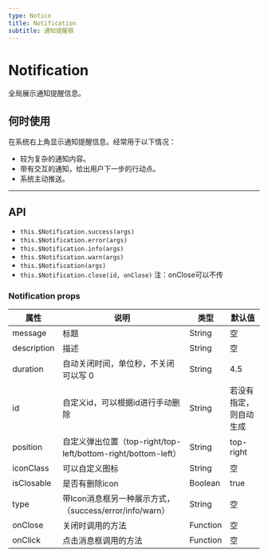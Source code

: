 ```yaml
---
type: Notice
title: Notification
subtitle: 通知提醒框
---
```


# Notification

全局展示通知提醒信息。

## 何时使用

在系统右上角显示通知提醒信息。经常用于以下情况：

- 较为复杂的通知内容。
- 带有交互的通知，给出用户下一步的行动点。
- 系统主动推送。



---

## API

- `this.$Notification.success(args)`
- `this.$Notification.error(args)`
- `this.$Notification.info(args)`
- `this.$Notification.warn(args)`
- `this.$Notification(args)`
- `this.$Notification.close(id, onClose)` 注：onClose可以不传


### Notification props


属性 | 说明 | 类型 | 默认值
-----|-----|-----|------
message | 标题 | String | 空
description | 描述 | String | 空 
duration | 自动关闭时间，单位秒，不关闭可以写 0 | String | 4.5 
id | 自定义id，可以根据id进行手动删除 | String | 若没有指定，则自动生成
position | 自定义弹出位置（top-right/top-left/bottom-right/bottom-left）  | String | top-right
iconClass | 可以自定义图标 | String | 空
isClosable | 是否有删除icon | Boolean | true
type | 带Icon消息框另一种展示方式，（success/error/info/warn）| String | 空
onClose | 关闭时调用的方法 | Function | 空
onClick | 点击消息框调用的方法 | Function | 空



